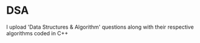 # DSA
I upload 'Data Structures & Algorithm' questions along with their respective algorithms coded in C++
